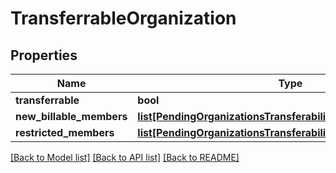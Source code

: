 # TransferrableOrganization

## Properties
Name | Type | Description | Notes
------------ | ------------- | ------------- | -------------
**transferrable** | **bool** |  | [optional] 
**new_billable_members** | [**list[PendingOrganizationsTransferabilityNewBillableMembers]**](PendingOrganizationsTransferabilityNewBillableMembers.md) |  | [optional] 
**restricted_members** | [**list[PendingOrganizationsTransferabilityNewBillableMembers]**](PendingOrganizationsTransferabilityNewBillableMembers.md) |  | [optional] 

[[Back to Model list]](../README.md#documentation-for-models) [[Back to API list]](../README.md#documentation-for-api-endpoints) [[Back to README]](../README.md)

